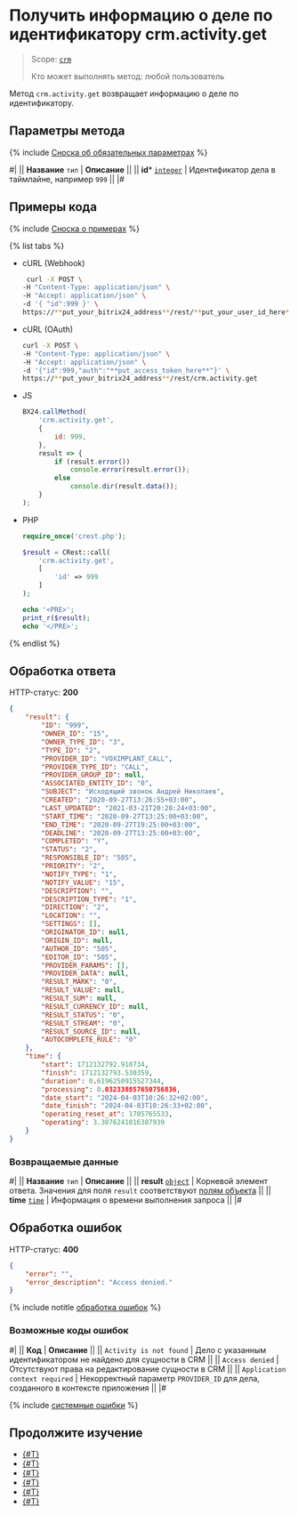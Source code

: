 # Получить информацию о деле по идентификатору crm.activity.get

> Scope: [`crm`](../../../../scopes/permissions.md)
>
> Кто может выполнять метод: любой пользователь

Метод `crm.activity.get` возвращает информацию о деле по идентификатору.

## Параметры метода

{% include [Сноска об обязательных параметрах](../../../../../_includes/required.md) %}

#|
|| **Название**
`тип` | **Описание** ||
|| **id***
[`integer`](../../../../data-types.md) | Идентификатор дела в таймлайне, например `999` ||
|#

## Примеры кода

{% include [Сноска о примерах](../../../../../_includes/examples.md) %}

{% list tabs %}

- cURL (Webhook)

    ```bash
     curl -X POST \
    -H "Content-Type: application/json" \
    -H "Accept: application/json" \
    -d '{ "id":999 }' \
    https://**put_your_bitrix24_address**/rest/**put_your_user_id_here**/**put_your_webbhook_here**/crm.activity.get
    ```

- cURL (OAuth)

    ```bash
    curl -X POST \
    -H "Content-Type: application/json" \
    -H "Accept: application/json" \
    -d '{"id":999,"auth":"**put_access_token_here**"}' \
    https://**put_your_bitrix24_address**/rest/crm.activity.get
    ```

- JS
    
    ```javascript
    BX24.callMethod(
        'crm.activity.get',
        {
            id: 999,
        },
        result => {
            if (result.error())
                console.error(result.error());
            else
                console.dir(result.data());
        }
    );
    ```

- PHP
  
    ```php
    require_once('crest.php');

    $result = CRest::call(
        'crm.activity.get',
        [
            'id' => 999
        ]
    );

    echo '<PRE>';
    print_r($result);
    echo '</PRE>';
    ```

{% endlist %}

## Обработка ответа

HTTP-статус: **200**

```json
{
    "result": {
        "ID": "999",
        "OWNER_ID": "15",
        "OWNER_TYPE_ID": "3",
        "TYPE_ID": "2",
        "PROVIDER_ID": "VOXIMPLANT_CALL",
        "PROVIDER_TYPE_ID": "CALL",
        "PROVIDER_GROUP_ID": null,
        "ASSOCIATED_ENTITY_ID": "0",
        "SUBJECT": "Исходящий звонок Андрей Николаев",
        "CREATED": "2020-09-27T13:26:55+03:00",
        "LAST_UPDATED": "2021-03-21T20:28:24+03:00",
        "START_TIME": "2020-09-27T13:25:00+03:00",
        "END_TIME": "2020-09-27T19:25:00+03:00",
        "DEADLINE": "2020-09-27T13:25:00+03:00",
        "COMPLETED": "Y",
        "STATUS": "2",
        "RESPONSIBLE_ID": "505",
        "PRIORITY": "2",
        "NOTIFY_TYPE": "1",
        "NOTIFY_VALUE": "15",
        "DESCRIPTION": "",
        "DESCRIPTION_TYPE": "1",
        "DIRECTION": "2",
        "LOCATION": "",
        "SETTINGS": [],
        "ORIGINATOR_ID": null,
        "ORIGIN_ID": null,
        "AUTHOR_ID": "505",
        "EDITOR_ID": "505",
        "PROVIDER_PARAMS": [],
        "PROVIDER_DATA": null,
        "RESULT_MARK": "0",
        "RESULT_VALUE": null,
        "RESULT_SUM": null,
        "RESULT_CURRENCY_ID": null,
        "RESULT_STATUS": "0",
        "RESULT_STREAM": "0",
        "RESULT_SOURCE_ID": null,
        "AUTOCOMPLETE_RULE": "0"
    },
    "time": {
        "start": 1712132792.910734,
        "finish": 1712132793.530359,
        "duration": 0.6196250915527344,
        "processing": 0.032338857650756836,
        "date_start": "2024-04-03T10:26:32+02:00",
        "date_finish": "2024-04-03T10:26:33+02:00",
        "operating_reset_at": 1705765533,
        "operating": 3.3076241016387939
    }
}
```

### Возвращаемые данные

#|
|| **Название**
`тип` | **Описание** ||
|| **result**
[`object`](../../../../data-types.md) | Корневой элемент ответа. Значения для поля `result` соответствуют [полям объекта](./crm-activity-fields.md#all-fields) ||
|| **time**
[`time`](../../../../data-types.md#time) | Информация о времени выполнения запроса ||
|#

## Обработка ошибок

HTTP-статус: **400**

```json
{
    "error": "",
    "error_description": "Access denied."
}
```

{% include notitle [обработка ошибок](../../../../../_includes/error-info.md) %}

### Возможные коды ошибок

#|
|| **Код** | **Описание** ||
|| `Activity is not found` | Дело с указанным идентификатором не найдено для сущности в CRM ||
|| `Access denied` | Отсутствуют права на редактирование сущности в CRM ||
|| `Application context required` | Некорректный параметр `PROVIDER_ID` для дела, созданного в контексте приложения ||
|#

{% include [системные ошибки](../../../../../_includes/system-errors.md) %}

## Продолжите изучение

- [{#T}](./crm-activity-add.md)
- [{#T}](./crm-activity-update.md)
- [{#T}](./crm-activity-delete.md)
- [{#T}](./crm-activity-list.md)
- [{#T}](./crm-activity-communication-fields.md)
- [{#T}](./crm-activity-fields.md)